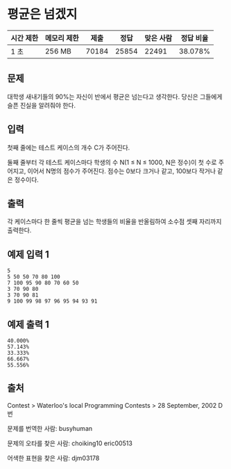 # 평균은 넘겠지

|시간 제한	|메모리 제한	|제출	|정답	|맞은 사람	|정답 비율
|-|-|-|-|-|-|
1 초	|256 MB	|70184	|25854	|22491	|38.078%

## 문제
대학생 새내기들의 90%는 자신이 반에서 평균은 넘는다고 생각한다. 당신은 그들에게 슬픈 진실을 알려줘야 한다.

## 입력
첫째 줄에는 테스트 케이스의 개수 C가 주어진다.

둘째 줄부터 각 테스트 케이스마다 학생의 수 N(1 ≤ N ≤ 1000, N은 정수)이 첫 수로 주어지고, 이어서 N명의 점수가 주어진다. 점수는 0보다 크거나 같고, 100보다 작거나 같은 정수이다.

## 출력
각 케이스마다 한 줄씩 평균을 넘는 학생들의 비율을 반올림하여 소수점 셋째 자리까지 출력한다.

## 예제 입력 1 

```
5
5 50 50 70 80 100
7 100 95 90 80 70 60 50
3 70 90 80
3 70 90 81
9 100 99 98 97 96 95 94 93 91
```

## 예제 출력 1 
```
40.000%
57.143%
33.333%
66.667%
55.556%
```

## 출처
Contest > Waterloo's local Programming Contests > 28 September, 2002 D번

문제를 번역한 사람: busyhuman

문제의 오타를 찾은 사람: choiking10 eric00513

어색한 표현을 찾은 사람: djm03178
